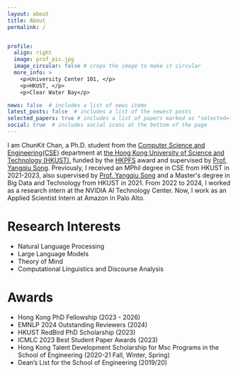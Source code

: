 ```yaml
---
layout: about
title: About
permalink: /


profile:
  align: right
  image: prof_pic.jpg
  image_circular: false # crops the image to make it circular
  more_info: >
    <p>University Center 101, </p>
    <p>HKUST, </p>
    <p>Clear Water Bay</p>

news: false  # includes a list of news items
latest_posts: false  # includes a list of the newest posts
selected_papers: true # includes a list of papers marked as "selected={true}"
social: true  # includes social icons at the bottom of the page
---
```


I am ChunKit Chan, a Ph.D. student from the [Computer Science and Engineering(CSE)](https://cse.hkust.edu.hk/) department at [the Hong Kong University of Science and Technology (HKUST)](https://hkust.edu.hk/zh-hant), funded by the [HKPFS](https://fytgs.hkust.edu.hk/scholarships/hong-kong-phd-fellowship-scheme) award and supervised by [Prof. Yangqiu Song](https://cse.hkust.edu.hk/~yqsong/). Previously, I received an MPhil degree in CSE from HKUST in 2021-2023, also supervised by [Prof. Yangqiu Song](https://cse.hkust.edu.hk/~yqsong/) and a Master's degree in Big Data and Technology from HKUST in 2021. From 2022 to 2024, I worked as a research intern at the NVIDIA AI Technology Center. Now, I work as an Applied Scientist Intern at Amazon in Palo Alto.


# Research Interests 
* Natural Language Processing
* Large Language Models
* Theory of Mind
* Computational Linguistics and Discourse Analysis

# Awards
* Hong Kong PhD Fellowship (2023 - 2026)
* EMNLP 2024 Outstanding Reviewers (2024)
* HKUST RedBird PhD Scholarship (2023)
* ICMLC 2023 Best Student Paper Awards (2023)
* Hong Kong Talent Development Scholarship for Msc Programs in the School of Engineering (2020-21 Fall, Winter, Spring)
* Dean’s List for the School of Engineering (2019/20)



